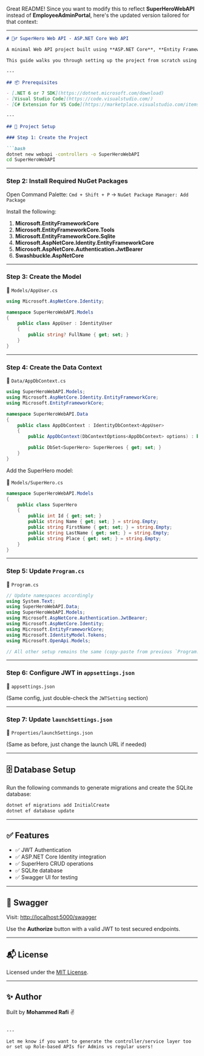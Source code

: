 Great README! Since you want to modify this to reflect **SuperHeroWebAPI** instead of **EmployeeAdminPortal**, here's the updated version tailored for that context:

---

```markdown
# 🦸‍♂️ SuperHero Web API - ASP.NET Core Web API

A minimal Web API project built using **ASP.NET Core**, **Entity Framework Core**, and **JWT Authentication** to manage superheroes and their powers.

This guide walks you through setting up the project from scratch using Visual Studio Code, SQLite, and NuGet package manager.

---

## 📦 Prerequisites

- [.NET 6 or 7 SDK](https://dotnet.microsoft.com/download)
- [Visual Studio Code](https://code.visualstudio.com/)
- [C# Extension for VS Code](https://marketplace.visualstudio.com/items?itemName=ms-dotnettools.csharp)

---

## 🚀 Project Setup

### Step 1: Create the Project

```bash
dotnet new webapi -controllers -o SuperHeroWebAPI
cd SuperHeroWebAPI
```

---

### Step 2: Install Required NuGet Packages

Open Command Palette: `Cmd + Shift + P` → `NuGet Package Manager: Add Package`

Install the following:

1. **Microsoft.EntityFrameworkCore**
2. **Microsoft.EntityFrameworkCore.Tools**
3. **Microsoft.EntityFrameworkCore.Sqlite**
4. **Microsoft.AspNetCore.Identity.EntityFrameworkCore**
5. **Microsoft.AspNetCore.Authentication.JwtBearer**
6. **Swashbuckle.AspNetCore**

---

### Step 3: Create the Model

📄 `Models/AppUser.cs`

```csharp
using Microsoft.AspNetCore.Identity;

namespace SuperHeroWebAPI.Models
{
    public class AppUser : IdentityUser
    {
        public string? FullName { get; set; }
    }
}
```

---

### Step 4: Create the Data Context

📄 `Data/AppDbContext.cs`

```csharp
using SuperHeroWebAPI.Models;
using Microsoft.AspNetCore.Identity.EntityFrameworkCore;
using Microsoft.EntityFrameworkCore;

namespace SuperHeroWebAPI.Data
{
    public class AppDbContext : IdentityDbContext<AppUser>
    {
        public AppDbContext(DbContextOptions<AppDbContext> options) : base(options) { }

        public DbSet<SuperHero> SuperHeroes { get; set; }
    }
}
```

Add the SuperHero model:

📄 `Models/SuperHero.cs`

```csharp
namespace SuperHeroWebAPI.Models
{
    public class SuperHero
    {
        public int Id { get; set; }
        public string Name { get; set; } = string.Empty;
        public string FirstName { get; set; } = string.Empty;
        public string LastName { get; set; } = string.Empty;
        public string Place { get; set; } = string.Empty;
    }
}
```

---

### Step 5: Update `Program.cs`

📄 `Program.cs`

```csharp
// Update namespaces accordingly
using System.Text;
using SuperHeroWebAPI.Data;
using SuperHeroWebAPI.Models;
using Microsoft.AspNetCore.Authentication.JwtBearer;
using Microsoft.AspNetCore.Identity;
using Microsoft.EntityFrameworkCore;
using Microsoft.IdentityModel.Tokens;
using Microsoft.OpenApi.Models;

// All other setup remains the same (copy-paste from previous `Program.cs`)
```

---

### Step 6: Configure JWT in `appsettings.json`

📄 `appsettings.json`

(Same config, just double-check the `JWTSetting` section)

---

### Step 7: Update `launchSettings.json`

📄 `Properties/launchSettings.json`

(Same as before, just change the launch URL if needed)

---

## 🗄️ Database Setup

Run the following commands to generate migrations and create the SQLite database:

```bash
dotnet ef migrations add InitialCreate
dotnet ef database update
```

---

## ✅ Features

- ✅ JWT Authentication
- ✅ ASP.NET Core Identity integration
- ✅ SuperHero CRUD operations
- ✅ SQLite database
- ✅ Swagger UI for testing

---

## 🧪 Swagger

Visit: [http://localhost:5000/swagger](http://localhost:5000/swagger)

Use the **Authorize** button with a valid JWT to test secured endpoints.

---

## 📬 License

Licensed under the [MIT License](LICENSE).

---

## ✨ Author

Built by **Mohammed Rafi** ✌️
```

---

Let me know if you want to generate the controller/service layer too or set up Role-based APIs for Admins vs regular users!